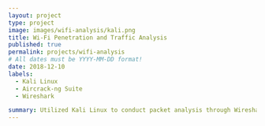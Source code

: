 ```yaml
---
layout: project
type: project
image: images/wifi-analysis/kali.png
title: Wi-Fi Penetration and Traffic Analysis
published: true
permalink: projects/wifi-analysis
# All dates must be YYYY-MM-DD format!
date: 2018-12-10
labels:
  - Kali Linux
  - Aircrack-ng Suite
  - Wireshark

summary: Utilized Kali Linux to conduct packet analysis through Wireshark and Aircrack-ng Suite.
---
```



